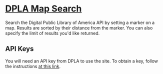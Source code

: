 # [DPLA Map Search](https://ian-nai.github.io/DPLA-Map-Search/) 
Search the Digital Public Library of America API by setting a marker on a map. Results are sorted by their distance from the marker. You can also specify the limit of results you'd like returned.

## API Keys
You will need an API key from DPLA to use the site. To obtain a key, follow the instructions [at this link](https://pro.dp.la/developers/policies#get-a-key).
